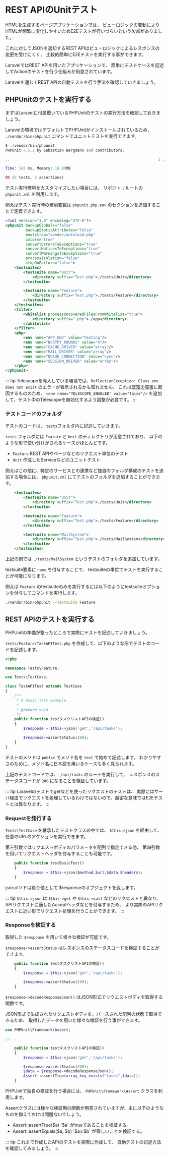 ---
---

# REST APIのUnitテスト

HTMLを生成するページアプリケーションでは、
ビューロジックの変動によりHTMLが頻繁に変化しやすいためE2Eテストが行いづらいという欠点がありました。

これに対してJSONを返却するREST APIはビューロジックによるレスポンスの変更を受けにくく、
比較的簡単にE2Eテストを実行する事ができます。

LaravelではREST APIを用いたアプリケーションで、
簡単にテストケースを記述してActionのテストを行う仕組みが用意されています。

Laravelを通じてREST APIの自動テストを行う手法を確認していきましょう。

## PHPUnitのテストを実行する

まずはLaravelに付属敷いているPHPUnitのテストの実行方法を確認しておきましょう。

Laravelの環境ではデフォルトでPHPUnitがインストールされているため、
`./vendor/bin/phpunit` コマンドでユニットテストを実行できます。

```php
$ ./vendor/bin/phpunit
PHPUnit 7.5.2 by Sebastian Bergmann and contributors.

..                                                                  2 / 2 (100%)

Time: 143 ms, Memory: 16.00MB

OK (2 tests, 2 assertions)
```

テスト実行環境をカスタマイズしたい場合には、 リポジトリルートの `phpunit.xml` を利用します。

例えばテスト実行時の環境変数は `phpunit.php.env` のセクションを追加することで定義できます。

```xml
<?xml version="1.0" encoding="UTF-8"?>
<phpunit backupGlobals="false"
         backupStaticAttributes="false"
         bootstrap="vendor/autoload.php"
         colors="true"
         convertErrorsToExceptions="true"
         convertNoticesToExceptions="true"
         convertWarningsToExceptions="true"
         processIsolation="false"
         stopOnFailure="false">
    <testsuites>
        <testsuite name="Unit">
            <directory suffix="Test.php">./tests/Unit</directory>
        </testsuite>

        <testsuite name="Feature">
            <directory suffix="Test.php">./tests/Feature</directory>
        </testsuite>
    </testsuites>
    <filter>
        <whitelist processUncoveredFilesFromWhitelist="true">
            <directory suffix=".php">./app</directory>
        </whitelist>
    </filter>
    <php>
        <env name="APP_ENV" value="testing"/>
        <env name="BCRYPT_ROUNDS" value="4"/>
        <env name="CACHE_DRIVER" value="array"/>
        <env name="MAIL_DRIVER" value="array"/>
        <env name="QUEUE_CONNECTION" value="sync"/>
        <env name="SESSION_DRIVER" value="array"/>
    </php>
</phpunit>
```

::: tip
Telescopeを導入している環境では、`ReflectionException: Class env does not exist`
のエラーが表示されるかも知れません。
これは[既知の障害](https://github.com/laravel/telescope/issues/347)に起因するもののため、
`<env name="TELESCOPE_ENABLED" value="false"/>` を追加して、テスト中のTelescopeを無効化するよう調整が必要です。
:::

### テストコードのフォルダ

テストのコードは、 `tests`フォルダ内に記述していきます。

`tests` フォルダには `Feature` と `Unit` のディレクトリが用意されており、
以下のような形で使い分けがされるケースがほとんどです。

- `Feature` REST APIやページなどのリクエスト単位のテスト
- `Unit` 作成したServiceなどのユニットテスト

例えばこの他に、特定のサービスとの連携など独自のフォルダ構成のテストを追加する場合には、
`phpunit.xml` にてテストのフォルダを追加することができます。

```xml
    <testsuites>
        <testsuite name="Unit">
            <directory suffix="Test.php">./tests/Unit</directory>
        </testsuite>

        <testsuite name="Feature">
            <directory suffix="Test.php">./tests/Feature</directory>
        </testsuite>

        <testsuite name="MailSystem">
            <directory suffix="Test.php">./tests/MailSystem</directory>
        </testsuite>
    </testsuites>
```

上記の例では `./tests/MailSystem` というテストのフォルダを追加しています。

testsuite要素に `name` を付与することで、 testsuiteの単位でテストを実行することが可能になります。

例えば `Feature` のtestsuiteのみを実行するには以下のようにtestsuiteオプションを付与してコマンドを実行します。

```bash
./vendor/bin/phpunit --testsuite Feature
```

## REST APIのテストを実行する

PHPUnitの準備が整ったところで実際にテストを記述していきましょう。

`tests/Feature/TaskAPITest.php` を作成して、以下のような形でテストのコードを記述します。

```php
<?php

namespace Tests\Feature;

use Tests\TestCase;

class TaskAPITest extends TestCase
{
    /**
     * A basic test example.
     *
     * @return void
     */
    public function testタスクリストAPIの検証()
    {
        $response = $this->json('get','/api/tasks');

        $response->assertStatus(200);
    }
}
```

テストのメソドは `public` でメソド名を `test` で始めて記述します。
わかりやすさのために、メソド名に日本語を用いるケースも多く見られます。

上記のテストコードでは、　`/api/tasks` のルートを実行して、
レスポンスのステータスコードが `200` になることを検証しています。

::: tip
Laravelのテストでgetなどを使ったリクエストのテストは、
実際にはサーバ経由でリクエストを処理しているわけではないので、厳密な意味ではE2Eテストとは異なります。 
:::

### Requestを発行する

`Tests\TestCase` を継承したテストクラスの中では、
`$this->json` を経由して、任意のURLのアクションを実行できます。

第三引数ではリクエストボディのパラメータを配列で指定できる他、
第四引数を用いてリクエストヘッダを付与することも可能です。

```php
    public function testBasicTest()
    {
        $response = $this->json($method,$url,$data,$headers);
    }
```

jsonメソドは戻り値として $responseのオブジェクトを返します。

::: tip
`$this->json` は `$this->get` や `$this->call` などのリクエストと異なり、
APIリクエストに適したAcceptヘッダなどを付与するため、
より実際のAPIリクエストに近い形でリクエスト処理を行うことができます。
:::

### Responseを検証する

取得した `$response` を用いて様々な検証が可能です。

`$response->assertStatus` はレスポンスのステータスコードを検証することができます。

```php
    public function testタスクリストAPIの検証()
    {
        $response = $this->json('get','/api/tasks');

        $response->assertStatus(200);
    }
```

`$response->decodeResponseJson()` はJSON形式でリクエストボディを取得する関数です。

JSON形式で生成されたリクエストボディを、パースされた配列の状態で取得できるため、
取得したデータを用いた様々な検証を行う事ができます。

```php
use PHPUnit\Framework\Assert;

//...

    public function testタスクリストAPIの検証()
    {
        $response = $this->json('get','/api/tasks');

        $response->assertStatus(200);
        $data = $response->decodeResponseJson();
        Assert::assertTrue(array_key_exists("tasks",$data));
    }
```

PHPUnitで独自の検証を行う場合には、 `PHPUnit\Framework\Assert` クラスを利用します。

Assertクラスには様々な検証用の関数が用意されていますが、主に以下のようなものを抑えておけば問題ないでしょう。

- Assert::assertTrue($a) `$a` がtrueであることを検証する。
- Assert::assertEquals($a, $b) `$a` と `$b` が等しいことを検証する。

::: tip 
これまで作成したAPIのテストを実際に作成して、
自動テストの記述方法を確認してみましょう。
:::
